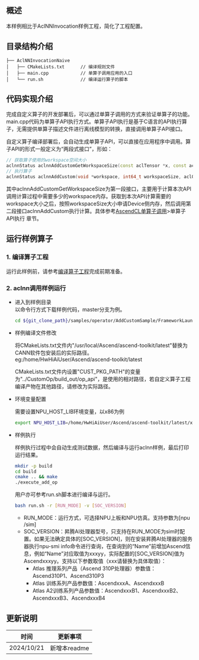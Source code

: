 ## 概述
本样例相比于AclNNInvocation样例工程，简化了工程配置。
## 目录结构介绍
```
├── AclNNInvocationNaive
│   ├── CMakeLists.txt      // 编译规则文件
│   ├── main.cpp            // 单算子调用应用的入口
│   └── run.sh              // 编译运行算子的脚本
```
## 代码实现介绍
完成自定义算子的开发部署后，可以通过单算子调用的方式来验证单算子的功能。main.cpp代码为单算子API执行方式。单算子API执行是基于C语言的API执行算子，无需提供单算子描述文件进行离线模型的转换，直接调用单算子API接口。

自定义算子编译部署后，会自动生成单算子API，可以直接在应用程序中调用。算子API的形式一般定义为“两段式接口”，形如：
   ```cpp
   // 获取算子使用的workspace空间大小
   aclnnStatus aclnnAddCustomGetWorkspaceSize(const aclTensor *x, const aclTensor *y, const alcTensor *out, uint64_t workspaceSize, aclOpExecutor **executor);
   // 执行算子
   aclnnStatus aclnnAddCustom(void *workspace, int64_t workspaceSize, aclOpExecutor **executor, aclrtStream stream);
   ```
其中aclnnAddCustomGetWorkspaceSize为第一段接口，主要用于计算本次API调用计算过程中需要多少的workspace内存。获取到本次API计算需要的workspace大小之后，按照workspaceSize大小申请Device侧内存，然后调用第二段接口aclnnAddCustom执行计算。具体参考[AscendCL单算子调用](https://hiascend.com/document/redirect/CannCommunityAscendCInVorkSingleOp)>单算子API执行 章节。
## 运行样例算子
### 1. 编译算子工程
运行此样例前，请参考[编译算子工程](../README.md#operatorcompile)完成前期准备。
### 2. aclnn调用样例运行

  - 进入到样例目录   
    以命令行方式下载样例代码，master分支为例。
    ```bash
    cd ${git_clone_path}/samples/operator/AddCustomSample/FrameworkLaunchLite/AclNNInvocationNaive
    ```
  - 样例编译文件修改

    将CMakeLists.txt文件内"/usr/local/Ascend/ascend-toolkit/latest"替换为CANN软件包安装后的实际路径。  
    eg:/home/HwHiAiUser/Ascend/ascend-toolkit/latest

    CMakeLists.txt文件内设置"CUST_PKG_PATH"的变量为"../CustomOp/build_out/op_api"，是使用的相对路径，若自定义算子工程编译产物在其他路径，请修改为实际路径。

  - 环境变量配置

    需要设置NPU_HOST_LIB环境变量，以x86为例
    ```bash
    export NPU_HOST_LIB=/home/HwHiAiUser/Ascend/ascend-toolkit/latest/x86_64-linux/lib64
    ```
  - 样例执行

    样例执行过程中会自动生成测试数据，然后编译与运行aclnn样例，最后打印运行结果。
    ```bash
    mkdir -p build
    cd build
    cmake .. && make
    ./execute_add_op
    ```

    用户亦可参考run.sh脚本进行编译与运行。
    ```bash
    bash run.sh -r [RUN_MODE] -v [SOC_VERSION]
    ```
    - RUN_MODE：运行方式，可选择NPU上板和NPU仿真。支持参数为[npu /sim]
    - SOC_VERSION：昇腾AI处理器型号，只支持在RUN_MODE为sim时配置。如果无法确定具体的[SOC_VERSION]，则在安装昇腾AI处理器的服务器执行npu-smi info命令进行查询，在查询到的“Name”前增加Ascend信息，例如“Name”对应取值为xxxyy，实际配置的[SOC_VERSION]值为Ascendxxxyy。支持以下参数取值（xxx请替换为具体取值）：
      - Atlas 推理系列产品（Ascend 310P处理器）参数值：Ascend310P1、Ascend310P3
      - Atlas 训练系列产品参数值：AscendxxxA、AscendxxxB
      - Atlas A2训练系列产品参数值：AscendxxxB1、AscendxxxB2、AscendxxxB3、AscendxxxB4

## 更新说明
| 时间       | 更新事项     |
| ---------- | ------------ |
| 2024/10/21 | 新增本readme |